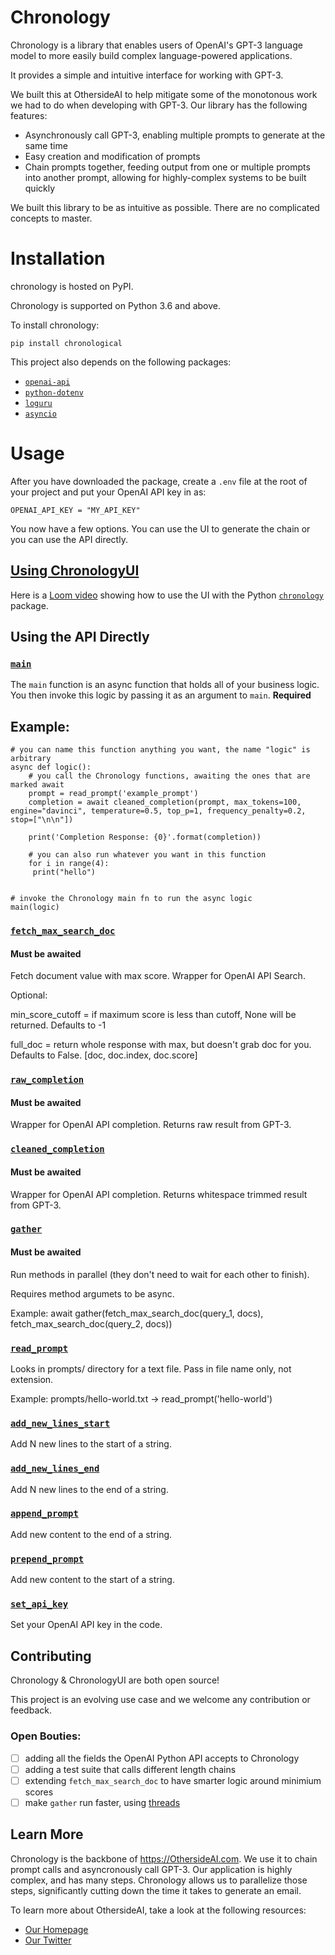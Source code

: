 # Chronology

Chronology is a library that enables users of OpenAI's GPT-3 language model to more easily build complex language-powered applications. 

It provides a simple and intuitive interface for working with GPT-3.

We built this at OthersideAI to help mitigate some of the monotonous work we had to do when developing with GPT-3. Our library has the following features:

- Asynchronously call GPT-3, enabling multiple prompts to generate at the same time
- Easy creation and modification of prompts
- Chain prompts together, feeding output from one or multiple prompts into another prompt, allowing for highly-complex systems to be built quickly

We built this library to be as intuitive as possible. There are no complicated concepts to master.

# Installation

chronology is hosted on PyPI.

Chronology is supported on Python 3.6 and above.

To install chronology:

`pip install chronological`

This project also depends on the following packages: 
* [`openai-api`](https://github.com/openai/openai-python)
* [`python-dotenv`](https://pypi.org/project/python-dotenv/)
* [`loguru`](https://github.com/Delgan/loguru)
* [`asyncio`](https://docs.python.org/3/library/asyncio.html)

# Usage

After you have downloaded the package, create a `.env` file at the root of your project and put your OpenAI API key in as:

`OPENAI_API_KEY = "MY_API_KEY"`

You now have a few options. You can use the UI to generate the chain or you can use the API directly.

## [Using ChronologyUI](https://github.com/OthersideAI/chronology-ui)

Here is a [Loom video](https://www.loom.com/share/47cb8d328ebd446db4d98ea1c0cac2c7?sharedAppSource=personal_library) showing how to use the UI with the Python [`chronology`](https://github.com/OthersideAI/chronology) package.

## Using the API Directly

### [`main`](#main)

The `main` function is an async function that holds all of your business logic. You then invoke this logic by passing it as an argument to `main`. **Required**

## Example:

```
# you can name this function anything you want, the name "logic" is arbitrary
async def logic():
    # you call the Chronology functions, awaiting the ones that are marked await
    prompt = read_prompt('example_prompt')
    completion = await cleaned_completion(prompt, max_tokens=100, engine="davinci", temperature=0.5, top_p=1, frequency_penalty=0.2, stop=["\n\n"])

    print('Completion Response: {0}'.format(completion))
    
    # you can also run whatever you want in this function
    for i in range(4):
     print("hello")


# invoke the Chronology main fn to run the async logic
main(logic)
```

### [`fetch_max_search_doc`](#fetch_max_search_doc)
####  **Must be awaited**

Fetch document value with max score. Wrapper for OpenAI API Search. 

Optional:

min_score_cutoff = if maximum score is less than cutoff, None will be returned. Defaults to -1

full_doc = return whole response with max, but doesn't grab doc for you. Defaults to False. [doc, doc.index, doc.score]

### [`raw_completion`](#raw_completion)
####  **Must be awaited**

Wrapper for OpenAI API completion. Returns raw result from GPT-3.

### [`cleaned_completion`](#cleaned_completion)
####  **Must be awaited**

Wrapper for OpenAI API completion. Returns whitespace trimmed result from GPT-3.

### [`gather`](#gather)
####  **Must be awaited**

Run methods in parallel (they don't need to wait for each other to finish).

Requires method argumets to be async.

Example: await gather(fetch_max_search_doc(query_1, docs), fetch_max_search_doc(query_2, docs))

### [`read_prompt`](#read_prompt)

Looks in prompts/ directory for a text file. Pass in file name only, not extension.

Example: prompts/hello-world.txt -> read_prompt('hello-world')


### [`add_new_lines_start`](#add_new_lines_start)

Add N new lines to the start of a string.

### [`add_new_lines_end`](#add_new_lines_end)

Add N new lines to the end of a string.

### [`append_prompt`](#append_prompt)

Add new content to the end of a string.

### [`prepend_prompt`](#prepend_prompt)

Add new content to the start of a string.

### [`set_api_key`](#set_api_key)

Set your OpenAI API key in the code.

## Contributing

Chronology & ChronologyUI are both open source!

This project is an evolving use case and we welcome any contribution or feedback.

### Open Bouties: 

- [ ] adding all the fields the OpenAI Python API accepts to Chronology
- [ ] adding a test suite that calls different length chains
- [ ] extending `fetch_max_search_doc` to have smarter logic around minimium scores 
- [ ] make `gather` run faster, using [threads](https://docs.python.org/3/library/asyncio-task.html#running-in-threads)

## Learn More

Chronology is the backbone of https://OthersideAI.com. We use it to chain prompt calls and asyncronously call GPT-3. Our application is highly complex, and has many steps. Chronology allows us to parallelize those steps, significantly cutting down the time it takes to generate an email.

To learn more about OthersideAI, take a look at the following resources:

- [Our Homepage](https://www.othersideai.com/)
- [Our Twitter](https://twitter.com/othersideai)
